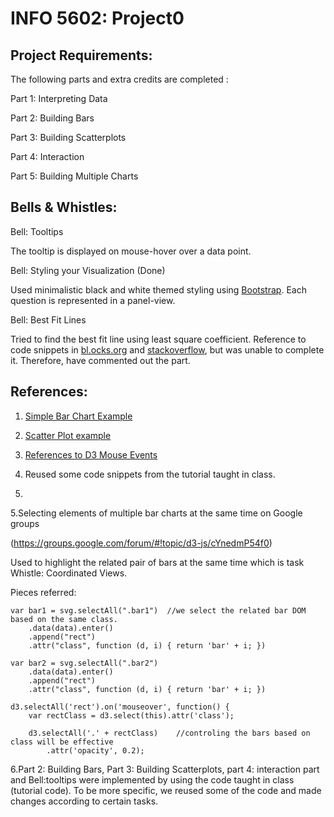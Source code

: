 # INFO 5602:  Project0


## Project Requirements:

The following parts and extra credits are completed :

Part 1: Interpreting Data

Part 2: Building Bars

Part 3: Building Scatterplots

Part 4: Interaction

Part 5: Building Multiple Charts


## Bells & Whistles:

Bell: Tooltips

The tooltip is displayed on mouse-hover over a data point.

Bell: Styling your Visualization (Done)

Used minimalistic black and white themed styling using [Bootstrap](http://getbootstrap.com/). Each question is represented in a panel-view.

Bell: Best Fit Lines

Tried to find the best fit line using least square coefficient. Reference to code snippets in [bl.ocks.org](http://bl.ocks.org/benvandyke/8459843) and  [stackoverflow](http://stackoverflow.com/questions/20507536/d3-js-linear-regression), but was unable to complete it. Therefore, have commented out the part.


## References:

1. [Simple Bar Chart Example](http://bl.ocks.org/d3noob/8952219)

2. [Scatter Plot example](http://bl.ocks.org/weiglemc/6185069)

3. [References to D3 Mouse Events](http://bl.ocks.org/WilliamQLiu/76ae20060e19bf42d774)

4. Reused some code snippets from the tutorial taught in class.

5. 





5.Selecting elements of multiple bar charts at the same time on Google groups

(https://groups.google.com/forum/#!topic/d3-js/cYnedmP54f0)

Used to highlight the related pair of bars at the same time which is task Whistle: Coordinated Views.

Pieces referred:

	var bar1 = svg.selectAll(".bar1")  //we select the related bar DOM based on the same class.
		.data(data).enter()
	 	.append("rect")
	 	.attr("class", function (d, i) { return 'bar' + i; })

	var bar2 = svg.selectAll(".bar2")
		.data(data).enter()
	 	.append("rect")
	 	.attr("class", function (d, i) { return 'bar' + i; })

	d3.selectAll('rect').on('mouseover', function() {
    	var rectClass = d3.select(this).attr('class');

    	d3.selectAll('.' + rectClass)    //controling the bars based on class will be effective
        	.attr('opacity', 0.2);

6.Part 2: Building Bars, Part 3: Building Scatterplots, part 4: interaction part and Bell:tooltips were implemented by using the code taught in class (tutorial code). To be more specific, we reused some of the code and made changes according to certain tasks.
